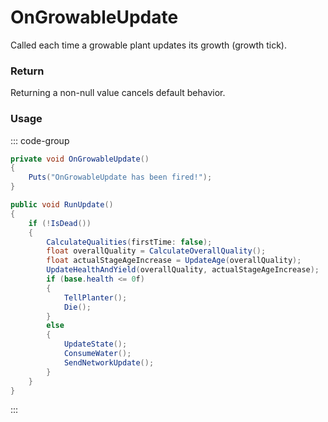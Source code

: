 # OnGrowableUpdate
<Badge type="info" text="Global"/><Badge type="danger" text="Carbon Compatible"/>
Called each time a growable plant updates its growth (growth tick).

### Return
Returning a non-null value cancels default behavior.

### Usage
::: code-group
```csharp [Example]
private void OnGrowableUpdate()
{
	Puts("OnGrowableUpdate has been fired!");
}
```
```csharp [Source — Assembly-CSharp @ GrowableEntity]
public void RunUpdate()
{
	if (!IsDead())
	{
		CalculateQualities(firstTime: false);
		float overallQuality = CalculateOverallQuality();
		float actualStageAgeIncrease = UpdateAge(overallQuality);
		UpdateHealthAndYield(overallQuality, actualStageAgeIncrease);
		if (base.health <= 0f)
		{
			TellPlanter();
			Die();
		}
		else
		{
			UpdateState();
			ConsumeWater();
			SendNetworkUpdate();
		}
	}
}

```
:::
